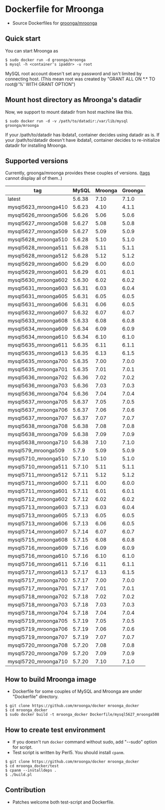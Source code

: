# Dockerfile for Mroonga

* Source Dockerfiles for [groonga/mroonga](https://hub.docker.com/r/groonga/mroonga/)

## Quick start

You can start Mroonga as
```
$ sudo docker run -d groonga/mroonga
$ mysql -h <container's ipaddr> -u root
```

MySQL root account doesn't set any password and isn't limited by connecting host.
(This mean root was created by "GRANT ALL ON \*.\* TO root@'%' WITH GRANT OPTION")


## Mount host directory as Mroonga's datadir

Now, we support to mount datadir from host machine like this.

```
$ sudo docker run -d -v /path/to/datadir:/var/lib/mysql groonga/mroonga
```

If your /path/to/datadir has ibdata1, container decides using datadir as is.
If your /path/to/datadir doesn't have ibdata1, container decides to re-initialize datadir for installing Mroonga.


## Supported versions

Currently, groonga/mroonga provides these couples of versions.
([tags](https://hub.docker.com/r/groonga/mroonga/tags/) cannot display all of them..)

| tag                  | MySQL  | Mroonga | Groonga |
|----------------------|--------|---------|---------|
| latest               | 5.6.38 | 7.10    | 7.1.0   |
| mysql5623_mroonga410 | 5.6.23 | 4.10    | 4.1.1   |
| mysql5626_mroonga506 | 5.6.26 | 5.06    | 5.0.6   |
| mysql5627_mroonga508 | 5.6.27 | 5.08    | 5.0.8   |
| mysql5627_mroonga509 | 5.6.27 | 5.09    | 5.0.9   |
| mysql5628_mroonga510 | 5.6.28 | 5.10    | 5.1.0   |
| mysql5628_mroonga511 | 5.6.28 | 5.11    | 5.1.1   |
| mysql5628_mroonga512 | 5.6.28 | 5.12    | 5.1.2   |
| mysql5629_mroonga600 | 5.6.29 | 6.00    | 6.0.0   |
| mysql5629_mroonga601 | 5.6.29 | 6.01    | 6.0.1   |
| mysql5630_mroonga602 | 5.6.30 | 6.02    | 6.0.2   |
| mysql5631_mroonga603 | 5.6.31 | 6.03    | 6.0.4   |
| mysql5631_mroonga605 | 5.6.31 | 6.05    | 6.0.5   |
| mysql5631_mroonga606 | 5.6.31 | 6.06    | 6.0.5   |
| mysql5632_mroonga607 | 5.6.32 | 6.07    | 6.0.7   |
| mysql5633_mroonga608 | 5.6.33 | 6.08    | 6.0.8   |
| mysql5634_mroonga609 | 5.6.34 | 6.09    | 6.0.9   |
| mysql5634_mroonga610 | 5.6.34 | 6.10    | 6.1.0   |
| mysql5635_mroonga611 | 5.6.35 | 6.11    | 6.1.1   |
| mysql5635_mroonga613 | 5.6.35 | 6.13    | 6.1.5   |
| mysql5635_mroonga700 | 5.6.35 | 7.00    | 7.0.0   |
| mysql5635_mroonga701 | 5.6.35 | 7.01    | 7.0.1   |
| mysql5636_mroonga702 | 5.6.36 | 7.02    | 7.0.2   |
| mysql5636_mroonga703 | 5.6.36 | 7.03    | 7.0.3   |
| mysql5636_mroonga704 | 5.6.36 | 7.04    | 7.0.4   |
| mysql5637_mroonga705 | 5.6.37 | 7.05    | 7.0.5   |
| mysql5637_mroonga706 | 5.6.37 | 7.06    | 7.0.6   |
| mysql5637_mroonga707 | 5.6.37 | 7.07    | 7.0.7   |
| mysql5638_mroonga708 | 5.6.38 | 7.08    | 7.0.8   |
| mysql5638_mroonga709 | 5.6.38 | 7.09    | 7.0.9   |
| mysql5638_mroonga710 | 5.6.38 | 7.10    | 7.1.0   |
| mysql579_mroonga509  | 5.7.9  | 5.09    | 5.0.9   |
| mysql5710_mroonga510 | 5.7.10 | 5.10    | 5.1.0   |
| mysql5710_mroonga511 | 5.7.10 | 5.11    | 5.1.1   |
| mysql5711_mroonga512 | 5.7.11 | 5.12    | 5.1.2   |
| mysql5711_mroonga600 | 5.7.11 | 6.00    | 6.0.0   |
| mysql5711_mroonga601 | 5.7.11 | 6.01    | 6.0.1   |
| mysql5712_mroonga602 | 5.7.12 | 6.02    | 6.0.2   |
| mysql5713_mroonga603 | 5.7.13 | 6.03    | 6.0.4   |
| mysql5713_mroonga605 | 5.7.13 | 6.05    | 6.0.5   |
| mysql5713_mroonga606 | 5.7.13 | 6.06    | 6.0.5   |
| mysql5714_mroonga607 | 5.7.14 | 6.07    | 6.0.7   |
| mysql5715_mroonga608 | 5.7.15 | 6.08    | 6.0.8   |
| mysql5716_mroonga609 | 5.7.16 | 6.09    | 6.0.9   |
| mysql5716_mroonga610 | 5.7.16 | 6.10    | 6.1.0   |
| mysql5716_mroonga611 | 5.7.16 | 6.11    | 6.1.1   |
| mysql5717_mroonga613 | 5.7.17 | 6.13    | 6.1.5   |
| mysql5717_mroonga700 | 5.7.17 | 7.00    | 7.0.0   |
| mysql5717_mroonga701 | 5.7.17 | 7.01    | 7.0.1   |
| mysql5718_mroonga702 | 5.7.18 | 7.02    | 7.0.2   |
| mysql5718_mroonga703 | 5.7.18 | 7.03    | 7.0.3   |
| mysql5718_mroonga704 | 5.7.18 | 7.04    | 7.0.4   |
| mysql5719_mroonga705 | 5.7.19 | 7.05    | 7.0.5   |
| mysql5719_mroonga706 | 5.7.19 | 7.06    | 7.0.6   |
| mysql5719_mroonga707 | 5.7.19 | 7.07    | 7.0.7   |
| mysql5720_mroonga708 | 5.7.20 | 7.08    | 7.0.8   |
| mysql5720_mroonga709 | 5.7.20 | 7.09    | 7.0.9   |
| mysql5720_mroonga710 | 5.7.20 | 7.10    | 7.1.0   |


## How to build Mroonga image

* Dockerfile for some couples of MySQL and Mroonga are under "Dockerfile" directory.

```
$ git clone https://github.com/mroonga/docker mroonga_docker
$ cd mroonga_docker
$ sudo docker build -t mroonga_docker Dockerfile/mysql5627_mroonga508
```

## How to create test environment

* If you doesn't run `docker` command without sudo, add "--sudo" option for script.
* Test script is written by Perl5. You should install `cpanm`.

```
$ git clone https://github.com/mroonga/docker mroonga_docker
$ cd mroonga_docker/test
$ cpanm --installdeps .
$ ./build.pl
```

## Contribution

* Patches welcome both test-script and Dockerfile.

